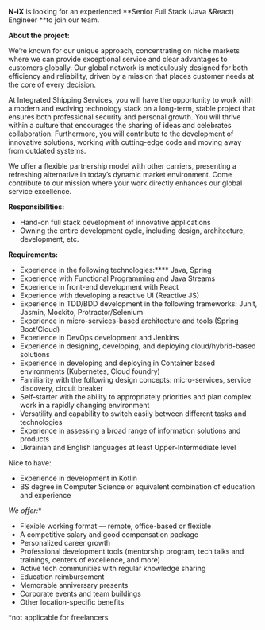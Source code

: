 **N-iX** is looking for an experienced **Senior Full Stack (Java &React)
Engineer **to join our team.

**About the project:**

We’re known for our unique approach, concentrating on niche markets where we
can provide exceptional service and clear advantages to customers globally.
Our global network is meticulously designed for both efficiency and
reliability, driven by a mission that places customer needs at the core of
every decision.

At Integrated Shipping Services, you will have the opportunity to work with a
modern and evolving technology stack on a long-term, stable project that
ensures both professional security and personal growth. You will thrive within
a culture that encourages the sharing of ideas and celebrates collaboration.
Furthermore, you will contribute to the development of innovative solutions,
working with cutting-edge code and moving away from outdated systems.

We offer a flexible partnership model with other carriers, presenting a
refreshing alternative in today’s dynamic market environment. Come contribute
to our mission where your work directly enhances our global service
excellence.

**Responsibilities:**

  * Hand-on full stack development of innovative applications
  * Owning the entire development cycle, including design, architecture, development, etc. 

**Requirements:**

  * Experience in the following technologies:**** Java, Spring
  * Experience with Functional Programming and Java Streams
  * Experience in front-end development with React
  * Experience with developing a reactive UI (Reactive JS)
  * Experience in TDD/BDD development in the following frameworks: Junit, Jasmin, Mockito, Protractor/Selenium
  * Experience in micro-services-based architecture and tools (Spring Boot/Cloud)
  * Experience in DevOps development and Jenkins
  * Experience in designing, developing, and deploying cloud/hybrid-based solutions
  * Experience in developing and deploying in Container based environments (Kubernetes, Cloud foundry)
  * Familiarity with the following design concepts: micro-services, service discovery, circuit breaker
  * Self-starter with the ability to appropriately priorities and plan complex work in a rapidly changing environment
  * Versatility and capability to switch easily between different tasks and technologies
  * Experience in assessing a broad range of information solutions and products
  * Ukrainian and English languages at least Upper-Intermediate level 

Nice to have:

  * Experience in development in Kotlin 
  * BS degree in Computer Science or equivalent combination of education and experience

**We offer*:**

  * Flexible working format — remote, office-based or flexible
  * A competitive salary and good compensation package
  * Personalized career growth
  * Professional development tools (mentorship program, tech talks and trainings, centers of excellence, and more)
  * Active tech communities with regular knowledge sharing
  * Education reimbursement
  * Memorable anniversary presents
  * Corporate events and team buildings
  * Other location-specific benefits

*not applicable for freelancers